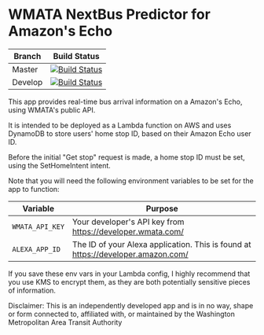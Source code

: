 # WMATA NextBus Predictor for Amazon's Echo

| Branch | Build Status |
| --- | --- |
| Master | [![Build Status](https://travis-ci.org/jmhale/alexa-nextbus.svg?branch=master)](https://travis-ci.org/jmhale/alexa-nextbus) |
| Develop | [![Build Status](https://travis-ci.org/jmhale/alexa-nextbus.svg?branch=develop)](https://travis-ci.org/jmhale/alexa-nextbus) |

This app provides real-time bus arrival information on a Amazon's Echo, using WMATA's public API.

It is intended to be deployed as a Lambda function on AWS and uses DynamoDB to store users' home stop ID, based on their Amazon Echo user ID.

Before the initial "Get stop" request is made, a home stop ID must be set, using the SetHomeIntent intent.

Note that you will need the following environment variables to be set for the app to function:


| Variable | Purpose |
| --- | --- |
| `WMATA_API_KEY` | Your developer's API key from https://developer.wmata.com/ |
| `ALEXA_APP_ID` | The ID of your Alexa application. This is found at https://developer.amazon.com/ |

If you save these env vars in your Lambda config, I highly recommend that you use KMS to encrypt them, as they are both potentially sensitive pieces of information.

Disclaimer: This is an independently developed app and is in no way, shape or form connected to, affiliated with, or maintained by the Washington Metropolitan Area Transit Authority
